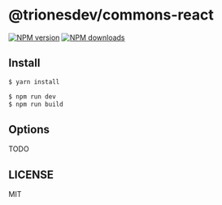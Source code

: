 # @trionesdev/commons-react

[![NPM version](https://img.shields.io/npm/v/@trionesdev/commons-react.svg?style=flat)](https://npmjs.com/package/@trionesdev/commons-react)
[![NPM downloads](http://img.shields.io/npm/dm/@trionesdev/commons-react.svg?style=flat)](https://npmjs.com/package/@trionesdev/commons-react)

## Install

```bash
$ yarn install
```

```bash
$ npm run dev
$ npm run build
```

## Options

TODO

## LICENSE

MIT

